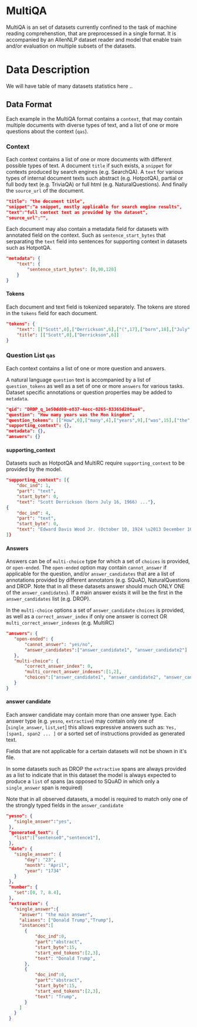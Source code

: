 # MultiQA

MultiQA is an set of datasets currently confined to the task of machine reading comprehenstion, that are preprocessed in a single format.
It is accompanied by an AllenNLP dataset reader and model that enable train and/or evaluation on multiple subsets of the datasets. 




# Data Description
We will have table of many datasets statistics here .. 

## Data Format
Each example in the MultiQA format contains a `context`, that may contain multiple documents with diverse types of text, and a list of one or more questions about the context (`qas`).

### Context

Each context contains a list of one or more documents with different possible types of text. A document `title` if such exists, a `snippet` for contexts produced by search engines (e.g. SearchQA). A `text` for various types of internal document texts such abstract (e.g. HotpotQA), partial or full body text (e.g. TriviaQA) or full html (e.g. NaturalQuestions). And finally the `source_url` of the document. 

```json
"title": "the document title",
"snippet":"a snippet, mostly applicable for search engine results", 
"text":"full context text as provided by the dataset",
"source_url":"",
```

Each document may also contain a metadata field for datasets with annotated field on the context. Such as `sentence_start_bytes`  that serparating the `text` field into sentences for supporting context in datasets such as HotpotQA.

```json
"metadata": {
    "text": {
        "sentence_start_bytes": [0,90,128]
    }
}
```

#### Tokens
Each document and text field is tokenized separately. The tokens are stored in the `tokens` field for each document.

```json
"tokens": {
    "text": [["Scott",0],["Derrickson",6],["(",17],["born",18],["July",23],["16",28]],
    "title": [["Scott",0],["Derrickson",6]]
}
```

### Question List `qas`

Each context contains a list of one or more question and answers. 

A natural language `question` text is accompanied by a list of `question_tokens` as well as a set of one or more `answers` for various tasks.  Dataset specific annotations or question properties may be added to `metadata`. 
```json
"qid": "DROP_q_1e50dd00-e837-4ecc-8265-83365d286aa4",
"question": "How many years was the Mon kingdom",
"question_tokens": [["How",0],["many",4],["years",9],["was",15],["the",19],["Mon",23],["kingdom",27]],
"supporting_context": {},
"metadata": {},
"answers": {}
```

#### supporting_context

Datasets such as HotpotQA and MultiRC require `supporting_context` to be provided by the model.
  
```json
"supporting_context": [{
    "doc_ind": 1,
    "part": "text",
    "start_byte": 0,
    "text": "Scott Derrickson (born July 16, 1966) ..."},
{
    "doc_ind": 4,
    "part": "text",
    "start_byte": 0,
    "text": "Edward Davis Wood Jr. (October 10, 1924 \u2013 December 10, 1978) was an American filmmaker, ..."}
]}
```

#### Answers 

Answers can be of `multi-choice` type for which a set of `choices` is provided, or `open-ended`. The `open-ended` option may contain `cannot_answer` if applicable for the question, and/or `answer_candidates` that are a list of annotations provided by different annotators (e.g. SQuAD, NaturalQuestions and DROP. Note that in all these datasets answer should much ONLY ONE of the `answer_candidates`). If a main answer exists it will be the first in the `answer_candidates` list (e.g. DROP).

In the `multi-choice` options a set of `answer_candidate` `choices` is provided, as well as a `correct_answer_index` if only one answer is correct OR `multi_correct_answer_indexes` (e.g. MultiRC)

 ```json
"answers": {
    "open-ended": {
        "cannot_answer": "yes/no",
        "answer_candidates":["answer_candidate1", "answer_candidate2"]
    },
    "multi-choice": {
        "correct_answer_index": 0,
        "multi_correct_answer_indexes":[1,2],
        "choices":["answer_candidate1", "answer_candidate2", "answer_candidate3" ]
    }
}
```


#### answer candidate

Each answer candidate may contain more than one answer type. Each answer type (e.g. `yesno`, `extractive`) may contain only one of [`single_answer`, `list`,`set`] this allows expressive answers such as:
`Yes, [span1, span2 ... ]` or a sorted set of instructions provided as generated text.

Fields that are not applicable for a certain datasets will not be shown in it's file.

In some datasets such as DROP the `extractive` spans are always provided as a list to indicate that in this dataset the model is always expected to produce a `list` of spans (as opposed to SQuAD in which only a `single_answer` span is required)

Note that in all observed datasets, a model is required to match only one of the strongly typed fields in the `answer_candidate`


 ```json
"yesno": {
    "single_answer":"yes",
  },
  "generated_text": {
    "list":["sentense0","sentence1"],
  },
  "date": {
    "single_answer": {
        "day": "23",
        "month": "April",
        "year": "1734"
    }
  },
  "number": {
    "set":[0, 7, 8.4],
  },
  "extractive": {
    "single_answer":{
      "answer": "the main answer",
      "aliases": ["Donald Trump","Trump"],
      "instances":[
        {
            "doc_ind":0,
            "part":"abstract",
            "start_byte":15,
            "start_end_tokens":[2,3],
            "text": "Donald Trump",
        },
        {
            "doc_ind":0,
            "part":"abstract",
            "start_byte":15,
            "start_end_tokens":[2,3],
            "text": "Trump",
        }
      ]
    }
  }
```


